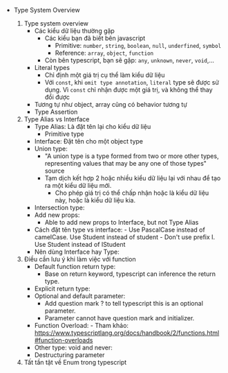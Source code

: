 - Type System Overview

  1. Type system overview
     - Các kiểu dữ liệu thường gặp
       - Các kiểu bạn đã biết bên javascript
         - Primitive: `number`, `string`, `boolean`, `null`, `underfined`, `symbol`
         - Reference: `array`, `object`, `function`
       - Còn bên typescript, bạn sẽ gặp: `any`, `unknown`, `never`, `void`,...
     - Literal types
       - Chỉ định một giá trị cụ thể làm kiểu dữ liệu
       - Với `const`, khi `omit type annotation`, `literal` type sẽ được sử dụng. Vì `const` chỉ nhận được một giá trị, và không thể thay đổi được
     - Tương tự như object, array cũng có behavior tương tự
     - Type Assertion
  2. Type Alias vs Interface
     - Type Alias: Là đặt tên lại cho kiểu dữ liệu
       - Primitive type
     - Interface: Đặt tên cho một object type
     - Union type:
       - "A union type is a type formed from two or more other types, representing values that may be any one of those types" source
       - Tạm dịch kết hợp 2 hoặc nhiều kiểu dữ liệu lại với nhau để tạo ra một kiểu dữ liệu mới.
         - Cho phép giá trị có thể chấp nhận hoặc là kiểu dữ liệu này, hoặc là kiểu dữ liệu kia.
     - Intersection type:
     - Add new props:
       - Able to add new props to Interface, but not Type Alias
     - Cách đặt tên type vs interface: - Use PascalCase instead of camelCase. Use Student instead of student - Don't use prefix I. Use Student instead of IStudent
     - Nên dùng Interface hay Type:
  3. Ðiều cần lưu ý khi làm việc với function
     - Default function return type:
       - Base on return keyword, typescript can inference the return type.
     - Explicit return type:
     - Optional and default parameter:
       - Add question mark ? to tell typescript this is an optional parameter.
       - Parameter cannot have question mark and initializer.
     - Function Overload: - Tham khảo: https://www.typescriptlang.org/docs/handbook/2/functions.html#function-overloads
     - Other type: void and never:
     - Destructuring parameter
  4. Tất tần tật về Enum trong typescript
